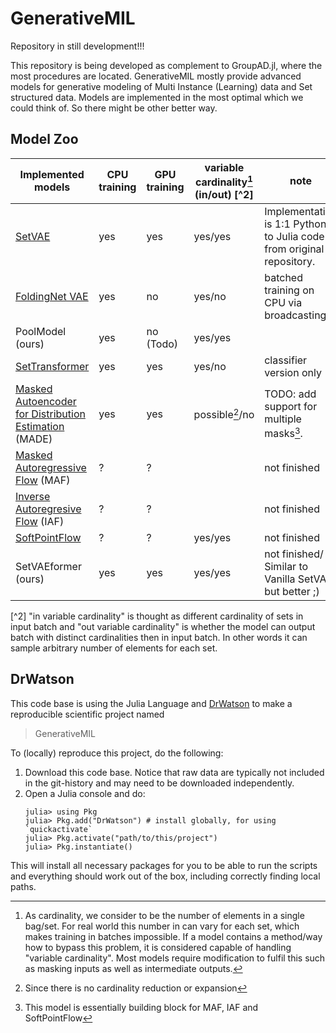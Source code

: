 # GenerativeMIL
Repository in still development!!!

This repository is being developed as complement to GroupAD.jl, where the most procedures are located. 
GenerativeMIL mostly provide advanced models for generative modeling of Multi Instance (Learning) data and Set structured data. 
Models are implemented in the most optimal which we could think of. So there might be other better way.

## Model Zoo
| Implemented models | CPU training | GPU training | variable cardinality[^1] (in/out) [^2] | note |
|---|---|---|---|---|
| [SetVAE][setvae] | yes | yes | yes/yes | Implementation is 1:1 Python to Julia code from original repository. | 
| [FoldingNet VAE][foldingnet] | yes | no | yes/no | batched training on CPU via broadcasting |
| PoolModel (ours) | yes | no (Todo) | yes/yes | |
| [SetTransformer][settransformer] | yes | yes | yes/no | classifier version only | 
| [Masked Autoencoder for Distribution Estimation][made] (MADE) | yes | yes | possible[^3]/no |  TODO: add support for multiple masks[^4].|
| [Masked Autoregressive Flow][maf] (MAF)| ? | ? |  | not finished |
| [Inverse Autoregresive Flow][iaf] (IAF)| ? | ? |  | not finished |
| [SoftPointFlow][softflow] | ? | ? | yes/yes | not finished |
| SetVAEformer (ours) | yes | yes | yes/yes | not finished/ Similar to Vanilla SetVAE but better ;) | 

[^1]: As cardinality, we consider to be the number of elements in a single bag/set. For real world this number in can vary for each set, which makes training in batches impossible. If a model contains a method/way how to bypass this problem, it is considered capable of handling "variable cardinality". Most models require modification to fulfil this such as masking inputs as well as intermediate outputs.

[^2] "in variable cardinality" is thought as different cardinality of sets in input batch and "out variable cardinality" is whether the model can output batch with distinct cardinalities then in input batch. In other words it can sample arbitrary number of elements for each set.

[^3]: Since there is no cardinality reduction or expansion

[^4]: This model is essentially building block for MAF, IAF and SoftPointFlow




## DrWatson
This code base is using the Julia Language and [DrWatson](https://juliadynamics.github.io/DrWatson.jl/stable/)
to make a reproducible scientific project named
> GenerativeMIL

To (locally) reproduce this project, do the following:

1. Download this code base. Notice that raw data are typically not included in the
   git-history and may need to be downloaded independently.
2. Open a Julia console and do:
   ```
   julia> using Pkg
   julia> Pkg.add("DrWatson") # install globally, for using `quickactivate`
   julia> Pkg.activate("path/to/this/project")
   julia> Pkg.instantiate()
   ```

This will install all necessary packages for you to be able to run the scripts and
everything should work out of the box, including correctly finding local paths.



[setvae]: https://openaccess.thecvf.com/content/CVPR2021/papers/Kim_SetVAE_Learning_Hierarchical_Composition_for_Generative_Modeling_of_Set-Structured_Data_CVPR_2021_paper.pdf
[foldingnet]: https://ieeexplore.ieee.org/document/9506795
[settransformer]: http://proceedings.mlr.press/v97/lee19d/lee19d.pdf
[made]: https://arxiv.org/pdf/1502.03509.pdf 
[maf]: https://homepages.inf.ed.ac.uk/imurray2/pub/17maf/maf.pdf
[iaf]: https://arxiv.org/pdf/1606.04934.pdf
[softflow]: https://arxiv.org/pdf/2006.04604.pdf



